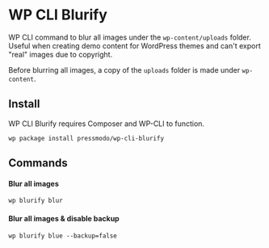 # WP CLI Blurify

WP CLI command to blur all images under the `wp-content/uploads` folder. Useful when creating demo content for WordPress themes and can't export "real" images due to copyright.

Before blurring all images, a copy of the `uploads` folder is made under `wp-content`.

## Install

WP CLI Blurify requires Composer and WP-CLI to function.

```
wp package install pressmodo/wp-cli-blurify
```

## Commands

#### Blur all images

```
wp blurify blur
```

#### Blur all images & disable backup

```
wp blurify blue --backup=false
```